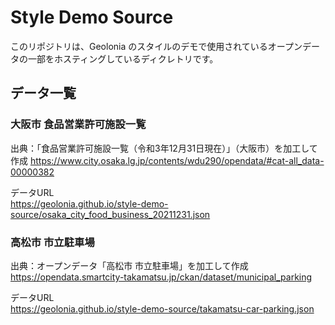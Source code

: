# Style Demo Source

このリポジトリは、Geolonia のスタイルのデモで使用されているオープンデータの一部をホスティングしているディクレトリです。

## データ一覧

### 大阪市 食品営業許可施設一覧
出典：「食品営業許可施設一覧（令和3年12月31日現在）」（大阪市）を加工して作成
https://www.city.osaka.lg.jp/contents/wdu290/opendata/#cat-all_data-00000382

データURL  
https://geolonia.github.io/style-demo-source/osaka_city_food_business_20211231.json


### 高松市 市立駐車場
出典：オープンデータ「高松市 市立駐車場」を加工して作成
https://opendata.smartcity-takamatsu.jp/ckan/dataset/municipal_parking

データURL  
https://geolonia.github.io/style-demo-source/takamatsu-car-parking.json
